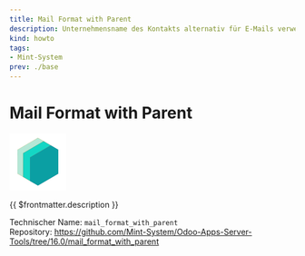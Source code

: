 ```yaml
---
title: Mail Format with Parent
description: Unternehmensname des Kontakts alternativ für E-Mails verwenden.
kind: howto
tags:
- Mint-System
prev: ./base
---
```

# Mail Format with Parent
![icon_oms_box](attachments/icons_odoo_mint_system.png)

{{ $frontmatter.description }}

Technischer Name: `mail_format_with_parent`\
Repository: <https://github.com/Mint-System/Odoo-Apps-Server-Tools/tree/16.0/mail_format_with_parent>
